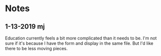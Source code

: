 # Notes

## 1-13-2019 mj
Education currently feels a bit more complicated than it needs to be. I'm not
sure if it's because I have the form and display in the same file. But I'd like
there to be less moving pieces. 

